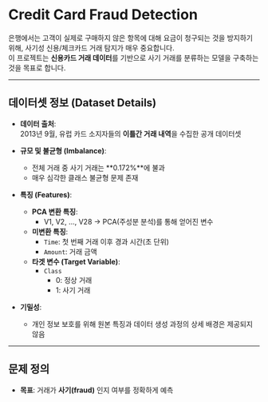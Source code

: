 # Credit Card Fraud Detection

은행에서는 고객이 실제로 구매하지 않은 항목에 대해 요금이 청구되는 것을 방지하기 위해, 사기성 신용/체크카드 거래 탐지가 매우 중요합니다.  
이 프로젝트는 **신용카드 거래 데이터**를 기반으로 사기 거래를 분류하는 모델을 구축하는 것을 목표로 합니다.

---

## 데이터셋 정보 (Dataset Details)

- **데이터 출처**:  
  2013년 9월, 유럽 카드 소지자들의 **이틀간 거래 내역**을 수집한 공개 데이터셋

- **규모 및 불균형 (Imbalance)**:  
  - 전체 거래 중 사기 거래는 **0.172%**에 불과  
  - 매우 심각한 클래스 불균형 문제 존재

- **특징 (Features)**:
  - **PCA 변환 특징**:  
    - V1, V2, ..., V28 → PCA(주성분 분석)를 통해 얻어진 변수  
  - **미변환 특징**:  
    - `Time`: 첫 번째 거래 이후 경과 시간(초 단위)  
    - `Amount`: 거래 금액  
  - **타겟 변수 (Target Variable)**:  
    - `Class`  
      - 0: 정상 거래  
      - 1: 사기 거래

- **기밀성**:  
  - 개인 정보 보호를 위해 원본 특징과 데이터 생성 과정의 상세 배경은 제공되지 않음  

---

## 문제 정의
- **목표**: 거래가 **사기(fraud)** 인지 여부를 정확하게 예측  
